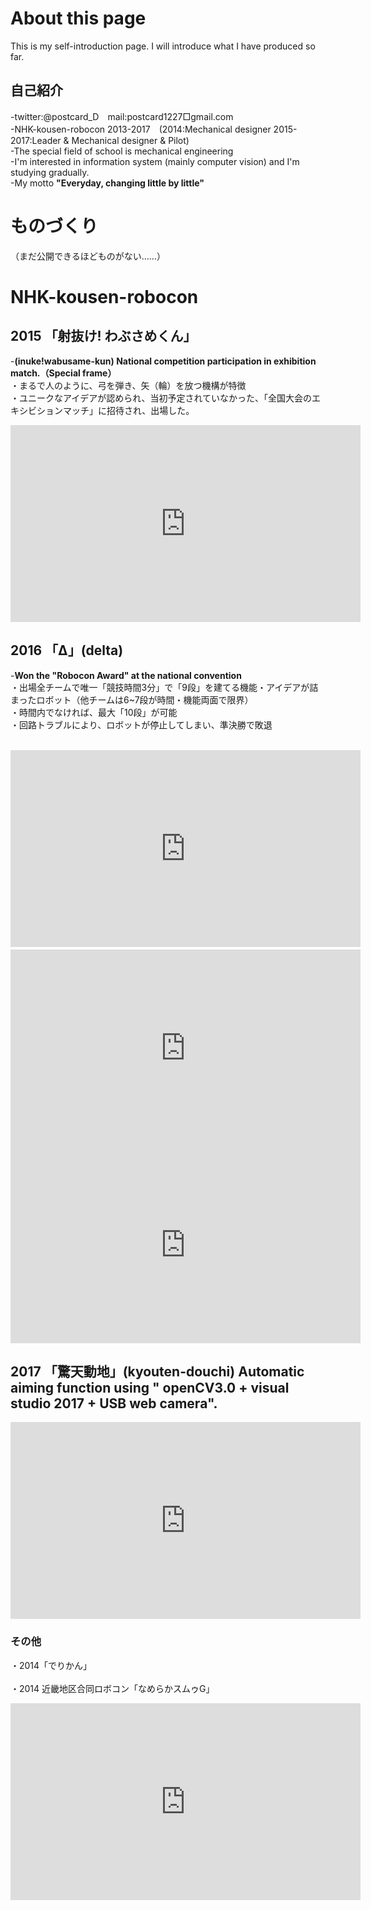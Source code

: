 # About this page

This is my self-introduction page. I will introduce what I have produced so far.

## 自己紹介

-twitter:@postcard_D　mail:postcard1227□gmail.com <br>
-NHK-kousen-robocon 2013-2017　(2014:Mechanical designer 2015-2017:Leader & Mechanical designer & Pilot) <br>
-The special field of school is mechanical engineering <br>
-I'm interested in information system (mainly computer vision) and I'm studying gradually. <br>
-My motto **"Everyday, changing little by little"**

# ものづくり
（まだ公開できるほどものがない……）

# NHK-kousen-robocon
## 2015 「射抜け! わぶさめくん」
-**(inuke!wabusame-kun) National competition participation in exhibition match.（Special frame）** <br>
・まるで人のように、弓を弾き、矢（輪）を放つ機構が特徴 <br>
・ユニークなアイデアが認められ、当初予定されていなかった、「全国大会のエキシビションマッチ」に招待され、出場した。 <br>
<iframe width="560" height="315" src="https://www.youtube.com/embed/lTdnFqRtYRk" frameborder="0" allow="autoplay; encrypted-media" allowfullscreen></iframe> <br>

## 2016 「Δ」(delta) 
-**Won the "Robocon Award" at the national convention** <br>
・出場全チームで唯一「競技時間3分」で「9段」を建てる機能・アイデアが詰まったロボット（他チームは6~7段が時間・機能両面で限界） <br>
・時間内でなければ、最大「10段」が可能 <br>
・回路トラブルにより、ロボットが停止してしまい、準決勝で敗退 <br> <br>
<iframe width="560" height="315" src="https://www.youtube.com/embed/AZon2v-amdA" frameborder="0" allow="autoplay; encrypted-media" allowfullscreen></iframe>　 <br>
<iframe width="560" height="315" src="https://www.youtube.com/embed/-lqfEvXRdB4" frameborder="0" allow="autoplay; encrypted-media" allowfullscreen></iframe> <br>
<iframe width="560" height="315" src="https://www.youtube.com/embed/YIe_nkQ3dNo" frameborder="0" allow="autoplay; encrypted-media" allowfullscreen></iframe> <br>

## 2017 「驚天動地」(kyouten-douchi) Automatic aiming function using " openCV3.0 + visual studio 2017 + USB web camera".

<iframe width="560" height="315" src="https://www.youtube.com/embed/H0PGt3KGWC8" frameborder="0" allow="autoplay; encrypted-media" allowfullscreen></iframe> <br>

### その他
・2014「でりかん」 <br>
 <br>
・2014 近畿地区合同ロボコン「なめらかスムゥG」 <br>
<iframe width="560" height="315" src="https://www.youtube.com/embed/M4YkIKK0T0k" frameborder="0" allow="autoplay; encrypted-media" allowfullscreen></iframe> <br>
